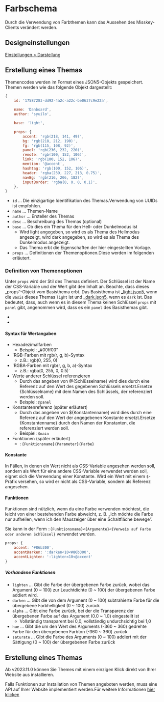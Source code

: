 # Farbschema

Durch die Verwendung von Farbthemen kann das Aussehen des Misskey-Clients verändert werden.

## Designeinstellungen

[Einstellungen > Darstellung](x-mi-web://settings/theme)

## Erstellung eines Themas

Themencodes werden im Format eines JSON5-Objekts gespeichert.
Themen werden wie das folgende Objekt dargestellt:

```js
{
	id: '17587283-dd92-4a2c-a22c-be0637c9e22a',

	name: 'Danboard',
	author: 'syuilo',

	base: 'light',

	props: {
		accent: 'rgb(218, 141, 49)',
		bg: 'rgb(218, 212, 190)',
		fg: 'rgb(115, 108, 92)',
		panel: 'rgb(236, 232, 220)',
		renote: 'rgb(100, 152, 106)',
		link: 'rgb(100, 152, 106)',
		mention: '@accent',
		hashtag: 'rgb(100, 152, 106)',
		header: 'rgba(239, 227, 213, 0.75)',
		navBg: 'rgb(216, 206, 182)',
		inputBorder: 'rgba(0, 0, 0, 0.1)',
	},
}

```

- `id` ... Die einzigartige Identifikation des Themas.Verwendung von UUIDs ist empfohlen.
- `name` ... Themen-Name
- `author` ... Ersteller des Themas
- `desc` ... Beschreibung des Themas (optional)
- `base` ... Ob dies ein Thema für den Hell- oder Dunkelmodus ist
  - Wird light angegeben, so wird es als Thema des Hellmodus angezeigt, wird dark angegeben, so wird es als Thema des Dunkelmodus angezeigt.
  - Das Thema erbt die Eigenschaften der hier eingestellten Vorlage.
- `props` ... Definitionen der Themenoptionen.Diese werden im folgenden erläutert.

### Definition von Themenoptionen

Unter `props` wird der Stil des Themas definiert.
Der Schlüssel ist der Name der CSS-Variable und der Wert gibt den Inhalt an.
Beachte, dass dieses „props“-Objekt vom Basisthema erbt.
Das Basisthema ist [\_light.json5][_light.json5], wenn die `Basis` dieses Themas `light` ist und [\_dark.json5][_dark.json5], wenn es `dark` ist.
Das bedeutet, dass, auch wenn es in diesem Thema keinen Schlüssel `props` mit `panel` gibt, angenommen wird, dass es ein `panel` des Basisthemas gibt.

- [_light.json5]: https://github.com/misskey-dev/misskey/blob/develop/packages/frontend/src/themes/_light.json5
- [_dark.json5]: https://github.com/misskey-dev/misskey/blob/develop/packages/frontend/src/themes/_dark.json5

#### Syntax für Wertangaben

- Hexadezimalfarben
  - Beispiel: „#00ff00“
- \`RGB-Farben mit rgb(r, g, b)-Syntax
  - z.B.: rgb(0, 255, 0)\`
- \`RGBA-Farben mit rgb(r, g, b, a)-Syntax
  - z.B.: rgba(0, 255, 0, 0.5)\`
- Werte anderer Schlüssel referenzieren
  - Durch das angeben von @{Schlüsselname} wird dies durch eine Referenz auf den Wert des gegebenen Schlüssels ersetzt.Ersetze {Schlüsselname} mit dem Namen des Schlüssels, der referenziert werden soll.
  - Beispiel: `@panel`
- Konstantenreferenz (später erläutert)
  - Durch das angeben von ${Konstantenname} wird dies durch eine Referenz auf den Wert der angegebenen Konstante ersetzt.Ersetze {Konstantenname} durch den Namen der Konstanten, die referenziert werden soll.
  - Beispiel: `$main`
- Funktionen (später erläutert)
  - `:{Funktionsname}{Parameter}{Farbe}`

#### Konstante

In Fällen, in denen ein Wert nicht als CSS-Variable angesehen werden soll, sondern als Wert für eine andere CSS-Variable verwendet werden soll, eignet sich die Verwendung einer Konstante.
Wird ein Wert mit einem <code>$</code>-Präfix versehen, so wird er nicht als CSS-Variable, sondern als Referenz angesehen.

#### Funktionen

Funktionen sind nützlich, wenn du eine Farbe verwenden möchtest, die leicht von einer bestehenden Farbe abweicht, z. B. „Ich möchte die Farbe nur aufhellen, wenn ich den Mauszeiger über eine Schaltfläche bewege“.

Sie kann in der Form `:{Funktionsname}<{Argumente}<{Verweis auf Farbe oder anderen Schlüssel}` verwendet werden.

```js
props: {
	accent: '#86b300',
	accentDarken: ':darken<10<#86b300',
	accentLighten: ':lighten<10<@accent'
}
```

##### Vorhandene Funktionen

- `lighten` ... Gibt die Farbe der übergebenen Farbe zurück, wobei das Argument (0 ~ 100) zur Leuchtdichte (0 ~ 100) der übergebenen Farbe addiert wird.
- `darken` ... Gibt die von dem Argument (0 ~ 100) subtrahierte Farbe für die übergebene Farbhelligkeit (0 ~ 100) zurück
- `alpha` ... Gibt eine Farbe zurück, bei der die Transparenz der übergebenen Farbe auf das Argument (0.0 ~ 1.0) eingestellt ist
  - Vollständig transparent bei 0,0, vollständig undurchsichtig bei 1,0
- `hue` ... Gibt die um den Wert des Arguments (-360 ~ 360) gedrehte Farbe für den übergebenen Farbton (-360 ~ 360) zurück
- `saturate` ... Gibt die Farbe des Arguments (0 ~ 100) addiert mit der Sättigung (0 ~ 100) der übergebenen Farbe zurück

## Erstellung eines Themas

Ab v2023.11.0 können Sie Themes mit einem einzigen Klick direkt von Ihrer Website aus installieren.

Falls Funktionen zur Installation von Themen angeboten werden, muss eine API auf Ihrer Website implementiert werden.Für weitere Informationen [hier klicken](../../for-developers/publish-on-your-website/)
